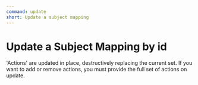 ```yaml
---
command: update
short: Update a subject mapping 
---
```


# Update a Subject Mapping by id

'Actions' are updated in place, destructively replacing the current set. If you want to add or remove actions, you must provide the full set of actions on update.
